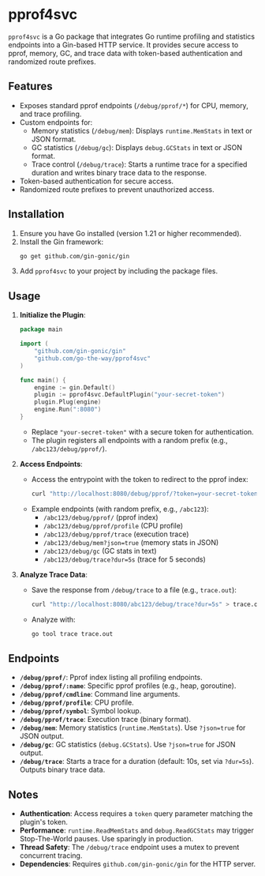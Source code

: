 # pprof4svc

`pprof4svc` is a Go package that integrates Go runtime profiling and statistics endpoints into a Gin-based HTTP service. It provides secure access to pprof, memory, GC, and trace data with token-based authentication and randomized route prefixes.

## Features
- Exposes standard pprof endpoints (`/debug/pprof/*`) for CPU, memory, and trace profiling.
- Custom endpoints for:
    - Memory statistics (`/debug/mem`): Displays `runtime.MemStats` in text or JSON format.
    - GC statistics (`/debug/gc`): Displays `debug.GCStats` in text or JSON format.
    - Trace control (`/debug/trace`): Starts a runtime trace for a specified duration and writes binary trace data to the response.
- Token-based authentication for secure access.
- Randomized route prefixes to prevent unauthorized access.

## Installation
1. Ensure you have Go installed (version 1.21 or higher recommended).
2. Install the Gin framework:
   ```bash
   go get github.com/gin-gonic/gin
   ```
3. Add `pprof4svc` to your project by including the package files.

## Usage
1. **Initialize the Plugin**:
   ```go
   package main

   import (
       "github.com/gin-gonic/gin"
       "github.com/go-the-way/pprof4svc"
   )

   func main() {
       engine := gin.Default()
       plugin := pprof4svc.DefaultPlugin("your-secret-token")
       plugin.Plug(engine)
       engine.Run(":8080")
   }
   ```
    - Replace `"your-secret-token"` with a secure token for authentication.
    - The plugin registers all endpoints with a random prefix (e.g., `/abc123/debug/pprof/`).

2. **Access Endpoints**:
    - Access the entrypoint with the token to redirect to the pprof index:
      ```bash
      curl "http://localhost:8080/debug/pprof/?token=your-secret-token"
      ```
    - Example endpoints (with random prefix, e.g., `/abc123`):
        - `/abc123/debug/pprof/` (pprof index)
        - `/abc123/debug/pprof/profile` (CPU profile)
        - `/abc123/debug/pprof/trace` (execution trace)
        - `/abc123/debug/mem?json=true` (memory stats in JSON)
        - `/abc123/debug/gc` (GC stats in text)
        - `/abc123/debug/trace?dur=5s` (trace for 5 seconds)

3. **Analyze Trace Data**:
    - Save the response from `/debug/trace` to a file (e.g., `trace.out`):
      ```bash
      curl "http://localhost:8080/abc123/debug/trace?dur=5s" > trace.out
      ```
    - Analyze with:
      ```bash
      go tool trace trace.out
      ```

## Endpoints
- **`/debug/pprof/`**: Pprof index listing all profiling endpoints.
- **`/debug/pprof/:name`**: Specific pprof profiles (e.g., heap, goroutine).
- **`/debug/pprof/cmdline`**: Command line arguments.
- **`/debug/pprof/profile`**: CPU profile.
- **`/debug/pprof/symbol`**: Symbol lookup.
- **`/debug/pprof/trace`**: Execution trace (binary format).
- **`/debug/mem`**: Memory statistics (`runtime.MemStats`). Use `?json=true` for JSON output.
- **`/debug/gc`**: GC statistics (`debug.GCStats`). Use `?json=true` for JSON output.
- **`/debug/trace`**: Starts a trace for a duration (default: 10s, set via `?dur=5s`). Outputs binary trace data.

## Notes
- **Authentication**: Access requires a `token` query parameter matching the plugin's token.
- **Performance**: `runtime.ReadMemStats` and `debug.ReadGCStats` may trigger Stop-The-World pauses. Use sparingly in production.
- **Thread Safety**: The `/debug/trace` endpoint uses a mutex to prevent concurrent tracing.
- **Dependencies**: Requires `github.com/gin-gonic/gin` for the HTTP server.